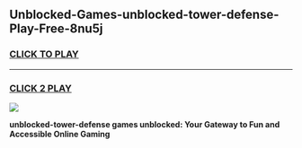 
## Unblocked-Games-unblocked-tower-defense-Play-Free-8nu5j
<h3>
<a href="https://premium76.site?title=unblocked-tower-defense&ref=12A">CLICK TO PLAY</a></h3>
<hr>

<h3>
<a href="https://premium76.site?title=unblocked-tower-defense&ref=12A">CLICK 2 PLAY</a>
  
</h3>

<a href="https://premium76.site?title=unblocked-tower-defense&ref=12A"><img src="https://clearcache.store/games.png"></a>


**unblocked-tower-defense games unblocked: Your Gateway to Fun and Accessible Online Gaming**
